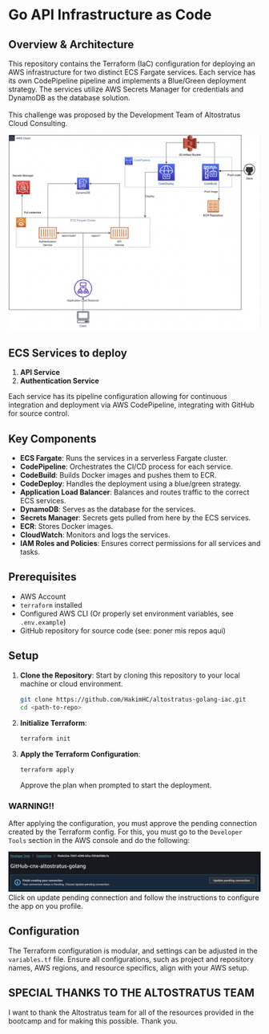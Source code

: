 # Go API Infrastructure as Code

## Overview & Architecture
This repository contains the Terraform (IaC) configuration for deploying an AWS infrastructure for two distinct ECS Fargate services.
Each service has its own CodePipeline pipeline and implements a Blue/Green deployment strategy.
The services utilize AWS Secrets Manager for credentials and DynamoDB as the database solution.
<br><br>
This challenge was proposed by the Development Team of Altostratus Cloud Consulting.
<br>

![architecture](./.media/architecture.png "Architecture")

## ECS Services to deploy
1. **API Service**
2. **Authentication Service**

Each service has its pipeline configuration allowing for continuous integration and deployment via AWS CodePipeline, integrating with GitHub for source control.

## Key Components
- **ECS Fargate**: Runs the services in a serverless Fargate cluster.
- **CodePipeline**: Orchestrates the CI/CD process for each service.
- **CodeBuild**: Builds Docker images and pushes them to ECR.
- **CodeDeploy**: Handles the deployment using a blue/green strategy.
- **Application Load Balancer**: Balances and routes traffic to the correct ECS services.
- **DynamoDB**: Serves as the database for the services.
- **Secrets Manager**: Secrets gets pulled from here by the ECS services.
- **ECR**: Stores Docker images.
- **CloudWatch**: Monitors and logs the services.
- **IAM Roles and Policies**: Ensures correct permissions for all services and tasks.

## Prerequisites
- AWS Account
- ```terraform``` installed
- Configured AWS CLI (Or properly set environment variables, see ```.env.example```)
- GitHub repository for source code (see: poner mis repos aqui)

## Setup
1. **Clone the Repository**: Start by cloning this repository to your local machine or cloud environment.
   ```bash
   git clone https://github.com/HakimHC/altostratus-golang-iac.git
   cd <path-to-repo>
   ```
2. **Initialize Terraform**:
   ```bash
   terraform init
   ```
3. **Apply the Terraform Configuration**:
   ```bash
   terraform apply
   ```
   Approve the plan when prompted to start the deployment.

### WARNING!!
After applying the configuration, you must approve the pending connection created by the Terraform config.
For this, you must go to the ```Developer Tools``` section in the AWS console and do the following:

![connection pending](./.media/connection_pending.png "Connection Pending")
Click on update pending connection and follow the instructions to configure the app on you profile.

## Configuration
The Terraform configuration is modular, and settings can be adjusted in the `variables.tf` file. Ensure all configurations, such as project and repository names, AWS regions, and resource specifics, align with your AWS setup.

## SPECIAL THANKS TO THE ALTOSTRATUS TEAM
I want to thank the Altostratus team for all of the resources provided in the bootcamp and for making this possible. Thank you.